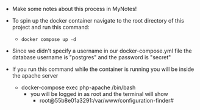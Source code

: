 * Make some notes about this process in MyNotes!

* To spin up the docker container navigate to the root directory of this project and run this command:
    * `docker compose up -d`

* Since we didn't specify a username in our docker-compose.yml file the database username is "postgres" and the password is "secret"

* If you run this command while the container is running you will be inside the apache server
    * docker-compose exec php-apache /bin/bash
        * you will be logged in as root and the terminal will show 
            * root@55b8e01a3291:/var/www/configuration-finder#
        